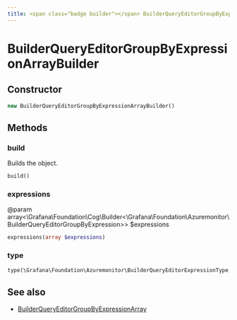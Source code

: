 ```yaml
---
title: <span class="badge builder"></span> BuilderQueryEditorGroupByExpressionArrayBuilder
---
```

# <span class="badge builder"></span> BuilderQueryEditorGroupByExpressionArrayBuilder

## Constructor

```php
new BuilderQueryEditorGroupByExpressionArrayBuilder()
```
## Methods

### <span class="badge object-method"></span> build

Builds the object.

```php
build()
```

### <span class="badge object-method"></span> expressions

@param array<\Grafana\Foundation\Cog\Builder<\Grafana\Foundation\Azuremonitor\BuilderQueryEditorGroupByExpression>> $expressions

```php
expressions(array $expressions)
```

### <span class="badge object-method"></span> type

```php
type(\Grafana\Foundation\Azuremonitor\BuilderQueryEditorExpressionType $type)
```

## See also

 * <span class="badge object-type-class"></span> [BuilderQueryEditorGroupByExpressionArray](./object-BuilderQueryEditorGroupByExpressionArray.md)
